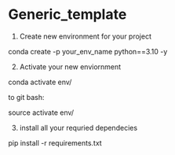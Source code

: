 # Generic_template

1. Create new environment for your project

conda create -p your_env_name python==3.10 -y

2. Activate your new enviornment

conda activate env/

to git bash:

source activate env/

3. install all your requried dependecies

pip install -r requirements.txt